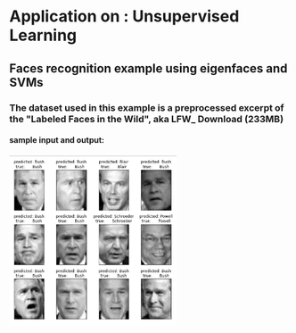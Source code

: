 # Application on : Unsupervised Learning
## Faces recognition example using eigenfaces and SVMs
### The dataset used in this example is a preprocessed excerpt of the "Labeled Faces in the Wild", aka LFW_ Download (233MB)
#### sample input and output:
<img src="images/1.PNG" width= "300">
